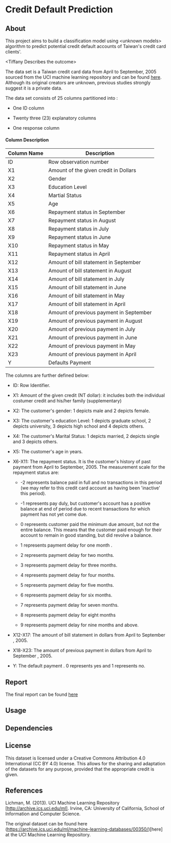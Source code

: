 # Credit Default Prediction

## About


This project aims to build a classification model using \<unknown models> algorithm to predict potential credit default accounts of Taiwan's credit card clients'.

\<Tiffany Describes the outcome>

The data set is a Taiwan credit card data from April to September, 2005 sourced from the UCI machine learning repository and can be found [here](https://archive-beta.ics.uci.edu/ml/datasets/default|of|credit|card|clients). Although its original creators are unknown, previous studies strongly suggest it is a private data.

The data set consists of 25 columns partitioned into :

- One ID column

- Twenty three (23) explanatory columns

- One response column

#### Column Description


| Column Name        | Description                                   |
|--------------------|-----------------------------------------------|
| ID                 | Row observation number                        |
| X1                 | Amount of the given credit in Dollars         | 
| X2                 | Gender                                        |
| X3                 | Education Level                               |
| X4                 | Martial Status                                |
| X5                 | Age                                           |
| X6                 | Repayment status in September                 |
| X7                 | Repayment status in August                    |
| X8                 | Repayment status in July                      |
| X9                 | Repayment status in June                      |
| X10                | Repayment status in May                       |
| X11                | Repayment status in April                     |
| X12                | Amount of bill statement in September         |
| X13                | Amount of bill statement in August            |
| X14                | Amount of bill statement in July              |
| X15                | Amount of bill statement in June              |
| X16                | Amount of bill statement in May               |
| X17                | Amount of bill statement in April             |
| X18                | Amount of previous payment in September       |
| X19                | Amount of previous payment in August          |
| X20                | Amount of previous payment in July            |
| X21                | Amount of previous payment in June            |
| X22                | Amount of previous payment in May             |
| X23                | Amount of previous payment in April           |
| Y                  | Defaults Payment                              |

The columns are further defined below:

- ID: Row Identifier.

- X1: Amount of the given credit (NT dollar): it includes both the individual costumer credit and his/her family (supplementary)

- X2: The customer's gender: 1 depicts male and 2 depicts female.

- X3: The customer's education Level: 1 depicts graduate school, 2 depicts university, 3 depicts high school and 4 depicts others.

- X4: The customer's Marital Status: 1 depicts married, 2 depicts single and 3 depicts others.

- X5: The customer's age in years.

- X6-X11: The repayment status. It is the customer's history of past payment from April to September, 2005. The measurement scale for the repayment status are:

    - -2 represents balance paid in full and no transactions in this period (we may refer to this credit card account as having been 'inactive' this period).

    - -1 represents pay duly, but customer's account has a positive balance at end of period due to recent transactions for which payment has not yet come due.

    - 0 represents customer paid the minimum due amount, but not the entire balance. This means that the customer paid enough for their account to remain in good standing, but did revolve a balance.

    - 1 represents payment delay for one month .

    - 2 represents payment delay for two months.

    - 3 represents payment delay for three months.

    - 4 represents payment delay for four months.

    - 5 represents payment delay for five months.

    - 6 represents payment delay for six months.

    - 7 represents payment delay for seven months.

    - 8 represents payment delay for eight months

    - 9 represents payment delay for nine months and above.

- X12-X17: The amount of bill statement in dollars from April to September , 2005.

- X18-X23: The amount of previous payment in dollars from April to September , 2005.

- Y: The default payment . 0 represents yes and 1 represents no.

## Report


The final report can be found [here](https://github.com/UBC-MDS/credit_default_prediction/blob/main/src/credit_default_eda.ipynb)

## Usage


## Dependencies


## License
This dataset is licensed under a Creative Commons Attribution 4.0 International (CC BY 4.0) license.
This allows for the sharing and adaptation of the datasets for any purpose, provided that the appropriate credit is given.


## References
   Lichman, M. (2013). UCI Machine Learning Repository [http://archive.ics.uci.edu/ml]. Irvine, CA: University of California, School of Information and Computer Science.
   
   The original dataset can be found here (https://archive.ics.uci.edu/ml/machine-learning-databases/00350/)[here] at the UCI Machine Learning Repository.


